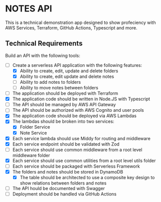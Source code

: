 # NOTES API

This is a technical demonstration app designed to show profeciency with AWS Services, Terraform, GitHub Actions, Typescript and more.

## Technical Requirements

Build an API with the following tools:

- [ ] Create a serverless API application with the following features:
  - [x] Ability to create, edit, update and delete folders
  - [x] Ability to create, edit update and delete notes
  - [ ] Ability to add notes to folders
  - [ ] Ability to move notes between folders
- [ ] The application should be deployed with Terraform
- [x] The application code should be written in Node.JS with Typescript
- [ ] The API should be managed by AWS API Gateway
- [ ] The API should be authorized with AWS Cognito and user pools
- [x] The application code should be deployed via AWS Lambdas
- [x] The lambdas should be broken into two services:
  - [x] Folder Service
  - [x] Note Service
- [x] Each service lambda should use Middy for routing and middleware
- [x] Each service endpoint should be validated with Zod
- [ ] Each service should use common middleware from a root level middleware folder
- [x] Each service should use common utilities from a root level utils folder
- [ ] Each service should be packaged with Serverless Framework
- [x] The folders and notes should be stored in DynamoDB
  - [x] The table should be architected to use a composite key design to show relations between folders and notes
- [ ] The API hould be documented with Swagger
- [ ] Deployment should be handled via GitHub Actions
